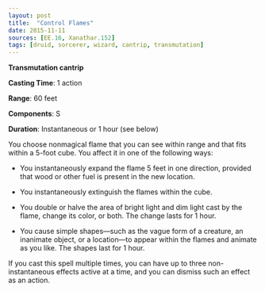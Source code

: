 ```yaml
---
layout: post
title:  "Control Flames"
date: 2015-11-11
sources: [EE.16, Xanathar.152]
tags: [druid, sorcerer, wizard, cantrip, transmutation]
---
```


**Transmutation cantrip**

**Casting Time**: 1 action

**Range**: 60 feet

**Components**: S

**Duration**: Instantaneous or 1 hour (see below)

You choose nonmagical flame that you can see within range and that fits within a 5-foot cube. You affect it in one of the following ways:

 * You instantaneously expand the flame 5 feet in one direction, provided that wood or other fuel is present in the new location.

 * You instantaneously extinguish the flames within the cube.

 * You double or halve the area of bright light and dim light cast by the flame, change its color, or both. The change lasts for 1 hour.

 * You cause simple shapes—such as the vague form of a creature, an inanimate object, or a location—to appear within the flames and animate as you like. The shapes last for 1 hour.

If you cast this spell multiple times, you can have up to three non-instantaneous effects active at a time, and you can dismiss such an effect as an action.
